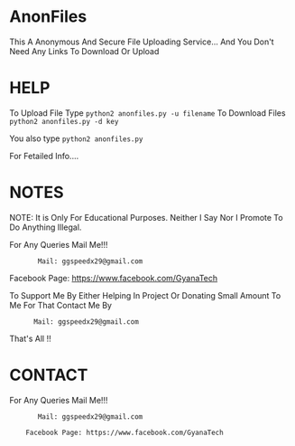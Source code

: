 # AnonFiles
This A Anonymous And Secure File Uploading Service...
And You Don't Need Any Links To Download Or Upload
# HELP
To Upload File Type
```python2 anonfiles.py -u filename```
To Download Files
```python2 anonfiles.py -d key```

You also type 
```python2 anonfiles.py```

For Fetailed Info....
# NOTES

 NOTE: It is Only For Educational Purposes. Neither I Say Nor I Promote To Do Anything Illegal.

 For Any Queries Mail Me!!!
 
           Mail: ggspeedx29@gmail.com
           
  Facebook Page: https://www.facebook.com/GyanaTech
  
  To Support Me By Either Helping In Project Or Donating Small Amount To Me For That Contact Me By
          
          Mail: ggspeedx29@gmail.com
          
 That's All !!

# CONTACT

 For Any Queries Mail Me!!!
 
           Mail: ggspeedx29@gmail.com
           
        Facebook Page: https://www.facebook.com/GyanaTech
